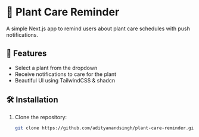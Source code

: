 # 🌱 Plant Care Reminder

A simple Next.js app to remind users about plant care schedules with push notifications.

## 🚀 Features
- Select a plant from the dropdown
- Receive notifications to care for the plant
- Beautiful UI using TailwindCSS & shadcn

## 🛠 Installation
1. Clone the repository:
   ```sh
   git clone https://github.com/adityanandsingh/plant-care-reminder.git
